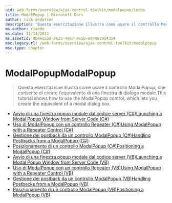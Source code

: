 ```yaml
---
uid: web-forms/overview/ajax-control-toolkit/modalpopup/index
title: ModalPopup | Microsoft Docs
author: rick-anderson
description: 'Questa esercitazione illustra come usare il controllo ModalPopup, che consente di creare l''equivalente di una finestra di dialogo modale.'
ms.author: riande
ms.date: 11/14/2011
ms.assetid: db4eca5d-b625-4e67-8e5b-a844639d4354
msc.legacyurl: /web-forms/overview/ajax-control-toolkit/modalpopup
msc.type: chapter
---
```

<a name="modalpopup"></a><span data-ttu-id="46348-103">ModalPopup</span><span class="sxs-lookup"><span data-stu-id="46348-103">ModalPopup</span></span>
====================
> <span data-ttu-id="46348-104">Questa esercitazione illustra come usare il controllo ModalPopup, che consente di creare l'equivalente di una finestra di dialogo modale.</span><span class="sxs-lookup"><span data-stu-id="46348-104">This tutorial shows how to use the ModalPopup control, which lets you create the equivalent of a modal dialog box.</span></span>


- [<span data-ttu-id="46348-105">Avvio di una finestra popup modale dal codice server (C#)</span><span class="sxs-lookup"><span data-stu-id="46348-105">Launching a Modal Popup Window from Server Code (C#)</span></span>](launching-a-modal-popup-window-from-server-code-cs.md)
- [<span data-ttu-id="46348-106">Uso di ModalPopup con un controllo Repeater (C#)</span><span class="sxs-lookup"><span data-stu-id="46348-106">Using ModalPopup with a Repeater Control (C#)</span></span>](using-modalpopup-with-a-repeater-control-cs.md)
- [<span data-ttu-id="46348-107">Gestione dei postback da un controllo ModalPopup (C#)</span><span class="sxs-lookup"><span data-stu-id="46348-107">Handling Postbacks from a ModalPopup (C#)</span></span>](handling-postbacks-from-a-modalpopup-cs.md)
- [<span data-ttu-id="46348-108">Posizionamento di un controllo ModalPopup (C#)</span><span class="sxs-lookup"><span data-stu-id="46348-108">Positioning a ModalPopup (C#)</span></span>](positioning-a-modalpopup-cs.md)
- [<span data-ttu-id="46348-109">Avvio di una finestra popup modale dal codice server (VB)</span><span class="sxs-lookup"><span data-stu-id="46348-109">Launching a Modal Popup Window from Server Code (VB)</span></span>](launching-a-modal-popup-window-from-server-code-vb.md)
- [<span data-ttu-id="46348-110">Uso di ModalPopup con un controllo Repeater (VB)</span><span class="sxs-lookup"><span data-stu-id="46348-110">Using ModalPopup with a Repeater Control (VB)</span></span>](using-modalpopup-with-a-repeater-control-vb.md)
- [<span data-ttu-id="46348-111">Gestione dei postback da un controllo ModalPopup (VB)</span><span class="sxs-lookup"><span data-stu-id="46348-111">Handling Postbacks from a ModalPopup (VB)</span></span>](handling-postbacks-from-a-modalpopup-vb.md)
- [<span data-ttu-id="46348-112">Posizionamento di un controllo ModalPopup (VB)</span><span class="sxs-lookup"><span data-stu-id="46348-112">Positioning a ModalPopup (VB)</span></span>](positioning-a-modalpopup-vb.md)
